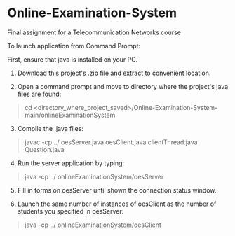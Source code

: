 # Online-Examination-System
Final assignment for a Telecommunication Networks course

To launch application from Command Prompt:

First, ensure that java is installed on your PC.

1) Download this project's .zip file and extract to convenient location.

2) Open a command prompt and move to directory where the project's java files are found:
  >cd <directory_where_project_saved>/Online-Examination-System-main/onlineExaminationSystem

3) Compile the .java files:
  >javac -cp ../ oesServer.java oesClient.java clientThread.java Question.java

4) Run the server application by typing:
  >java -cp ../ onlineExaminationSystem/oesServer

5) Fill in forms on oesServer until shown the connection status window.

6) Launch the same number of instances of oesClient as the number of students you specified in oesServer:
  >java -cp ../ onlineExaminationSystem/oesClient
